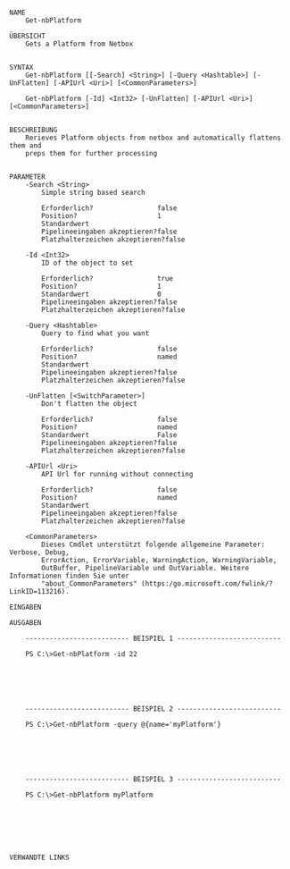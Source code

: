 ﻿```

NAME
    Get-nbPlatform
    
ÜBERSICHT
    Gets a Platform from Netbox
    
    
SYNTAX
    Get-nbPlatform [[-Search] <String>] [-Query <Hashtable>] [-UnFlatten] [-APIUrl <Uri>] [<CommonParameters>]
    
    Get-nbPlatform [-Id] <Int32> [-UnFlatten] [-APIUrl <Uri>] [<CommonParameters>]
    
    
BESCHREIBUNG
    Rerieves Platform objects from netbox and automatically flattens them and
    preps them for further processing
    

PARAMETER
    -Search <String>
        Simple string based search
        
        Erforderlich?                false
        Position?                    1
        Standardwert                 
        Pipelineeingaben akzeptieren?false
        Platzhalterzeichen akzeptieren?false
        
    -Id <Int32>
        ID of the object to set
        
        Erforderlich?                true
        Position?                    1
        Standardwert                 0
        Pipelineeingaben akzeptieren?false
        Platzhalterzeichen akzeptieren?false
        
    -Query <Hashtable>
        Query to find what you want
        
        Erforderlich?                false
        Position?                    named
        Standardwert                 
        Pipelineeingaben akzeptieren?false
        Platzhalterzeichen akzeptieren?false
        
    -UnFlatten [<SwitchParameter>]
        Don't flatten the object
        
        Erforderlich?                false
        Position?                    named
        Standardwert                 False
        Pipelineeingaben akzeptieren?false
        Platzhalterzeichen akzeptieren?false
        
    -APIUrl <Uri>
        API Url for running without connecting
        
        Erforderlich?                false
        Position?                    named
        Standardwert                 
        Pipelineeingaben akzeptieren?false
        Platzhalterzeichen akzeptieren?false
        
    <CommonParameters>
        Dieses Cmdlet unterstützt folgende allgemeine Parameter: Verbose, Debug,
        ErrorAction, ErrorVariable, WarningAction, WarningVariable,
        OutBuffer, PipelineVariable und OutVariable. Weitere Informationen finden Sie unter 
        "about_CommonParameters" (https:/go.microsoft.com/fwlink/?LinkID=113216). 
    
EINGABEN
    
AUSGABEN
    
    -------------------------- BEISPIEL 1 --------------------------
    
    PS C:\>Get-nbPlatform -id 22
    
    
    
    
    
    
    -------------------------- BEISPIEL 2 --------------------------
    
    PS C:\>Get-nbPlatform -query @{name='myPlatform'}
    
    
    
    
    
    
    -------------------------- BEISPIEL 3 --------------------------
    
    PS C:\>Get-nbPlatform myPlatform
    
    
    
    
    
    
    
VERWANDTE LINKS



```

